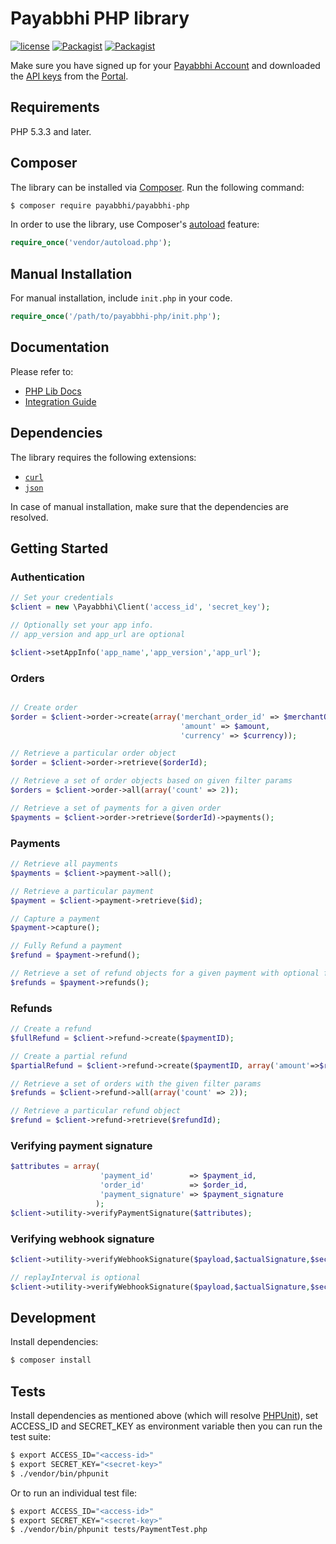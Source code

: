 # Payabbhi PHP library
[![license](https://poser.pugx.org/payabbhi/payabbhi-php/license)](https://packagist.org/packages/payabbhi/payabbhi-php)
[![Packagist](https://poser.pugx.org/payabbhi/payabbhi-php/downloads)](https://packagist.org/packages/payabbhi/payabbhi-php)
[![Packagist](https://poser.pugx.org/payabbhi/payabbhi-php/v/stable.svg)](https://packagist.org/packages/payabbhi/payabbhi-php)

Make sure you have signed up for your [Payabbhi Account](https://payabbhi.com/docs/account) and downloaded the [API keys](https://payabbhi.com/docs/account/#api-keys) from the [Portal](https://payabbhi.com/portal).


## Requirements

PHP 5.3.3 and later.

## Composer

The library can be installed via [Composer](http://getcomposer.org/). Run the following command:

```bash
$ composer require payabbhi/payabbhi-php
```

In order to use the library, use Composer's [autoload](https://getcomposer.org/doc/00-intro.md#autoloading) feature:

```php
require_once('vendor/autoload.php');
```

## Manual Installation

For manual installation, include `init.php` in your code.

```php
require_once('/path/to/payabbhi-php/init.php');
```

## Documentation

Please refer to:
- [PHP Lib Docs](https://payabbhi.com/docs/api/?php)
- [Integration Guide](https://payabbhi.com/docs/integration)

## Dependencies

The library requires the following extensions:

- [`curl`](https://secure.php.net/manual/en/book.curl.php)
- [`json`](https://secure.php.net/manual/en/book.json.php)

In case of manual installation, make sure that the dependencies are resolved.

## Getting Started

### Authentication

```php
// Set your credentials
$client = new \Payabbhi\Client('access_id', 'secret_key');

// Optionally set your app info.
// app_version and app_url are optional

$client->setAppInfo('app_name','app_version','app_url');
```

### Orders

```php

// Create order
$order = $client->order->create(array('merchant_order_id' => $merchantOrderID,
                                      'amount' => $amount,
                                      'currency' => $currency));

// Retrieve a particular order object
$order = $client->order->retrieve($orderId);

// Retrieve a set of order objects based on given filter params
$orders = $client->order->all(array('count' => 2));

// Retrieve a set of payments for a given order
$payments = $client->order->retrieve($orderId)->payments();
```

### Payments

```php
// Retrieve all payments
$payments = $client->payment->all();

// Retrieve a particular payment
$payment = $client->payment->retrieve($id);

// Capture a payment
$payment->capture();

// Fully Refund a payment
$refund = $payment->refund();

// Retrieve a set of refund objects for a given payment with optional filter params
$refunds = $payment->refunds();
```


### Refunds

```php
// Create a refund
$fullRefund = $client->refund->create($paymentID);

// Create a partial refund
$partialRefund = $client->refund->create($paymentID, array('amount'=>$refundAmount));

// Retrieve a set of orders with the given filter params
$refunds = $client->refund->all(array('count' => 2));

// Retrieve a particular refund object
$refund = $client->refund->retrieve($refundId);
```

### Verifying payment signature

```php
$attributes = array(
                    'payment_id'        => $payment_id,
                    'order_id'          => $order_id,
                    'payment_signature' => $payment_signature
                   );
$client->utility->verifyPaymentSignature($attributes);

```

### Verifying webhook signature

```php
$client->utility->verifyWebhookSignature($payload,$actualSignature,$secret);

// replayInterval is optional
$client->utility->verifyWebhookSignature($payload,$actualSignature,$secret,$replayInterval);

```



## Development

Install dependencies:

``` bash
$ composer install
```

## Tests

Install dependencies as mentioned above (which will resolve [PHPUnit](http://packagist.org/packages/phpunit/phpunit)), set ACCESS_ID and SECRET_KEY as environment variable then you can run the test suite:

```bash
$ export ACCESS_ID="<access-id>"
$ export SECRET_KEY="<secret-key>"
$ ./vendor/bin/phpunit
```

Or to run an individual test file:

```bash
$ export ACCESS_ID="<access-id>"
$ export SECRET_KEY="<secret-key>"
$ ./vendor/bin/phpunit tests/PaymentTest.php
```

